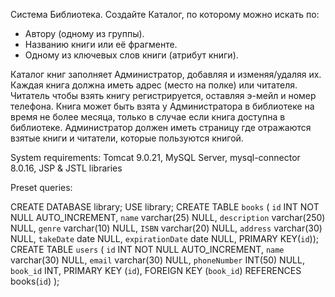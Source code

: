 Система Библиотека. Создайте Каталог, по которому можно искать по:
- Автору (одному из группы).
- Названию книги или её фрагменте.
- Одному из ключевых слов книги (атрибут книги).

Каталог книг заполняет Администратор, добавляя и изменяя/удаляя их.
Каждая книга должна иметь адрес (место на полке) или читателя. Читатель
чтобы взять книгу регистрируется, оставляя э-мейл и номер телефона. Книга
может быть взята у Администратора в библиотеке на время не более месяца,
только в случае если книга доступна в библиотеке. Администратор должен
иметь страницу где отражаются взятые книги и читатели, которые
пользуются книгой.


System requirements: 
Tomcat 9.0.21, MySQL Server, mysql-connector 8.0.16, JSP & JSTL libraries 


Preset queries:

CREATE DATABASE library;
USE library;
CREATE TABLE `books` (
    `id` INT NOT NULL AUTO_INCREMENT,
    `name` varchar(25) NULL,
    `description` varchar(250) NULL,
    `genre` varchar(10) NULL,
    `ISBN` varchar(20) NULL,
    `address` varchar(30) NULL,
    `takeDate` date NULL,
    `expirationDate` date  NULL,
    PRIMARY KEY(`id`));
CREATE TABLE `users` (
    `id` INT NOT NULL AUTO_INCREMENT,
    `name` varchar(30) NULL,
    `email` varchar(30) NULL,
    `phoneNumber` INT(50) NULL,
    `book_id` INT,
    PRIMARY KEY (`id`),
    FOREIGN KEY (`book_id`) REFERENCES books(`id`)
    );